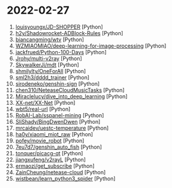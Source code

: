 # 2022-02-27

1. [louisyoungx/JD-SHOPPER](https://github.com/louisyoungx/JD-SHOPPER "京东自动下单 (自动登录,指定时间预约商品,商品补货监控,自动加购物车,自动下单)") [Python]
2. [h2y/Shadowrocket-ADBlock-Rules](https://github.com/h2y/Shadowrocket-ADBlock-Rules "提供多款 Shadowrocket 规则，带广告过滤功能。用于 iOS 未越狱设备选择性地自动翻墙。") [Python]
3. [biancangming/wtv](https://github.com/biancangming/wtv "解决电脑、手机看电视直播的苦恼，收集各种直播源，电视直播网站") [Python]
4. [WZMIAOMIAO/deep-learning-for-image-processing](https://github.com/WZMIAOMIAO/deep-learning-for-image-processing "deep learning for image processing including classification and object-detection etc.") [Python]
5. [jackfrued/Python-100-Days](https://github.com/jackfrued/Python-100-Days "Python - 100天从新手到大师") [Python]
6. [Jrohy/multi-v2ray](https://github.com/Jrohy/multi-v2ray "v2ray/xray多用户管理部署程序") [Python]
7. [SkywalkerJi/mdt](https://github.com/SkywalkerJi/mdt "Yu-Gi-Oh! Master Duel Translation Script") [Python]
8. [shmilylty/OneForAll](https://github.com/shmilylty/OneForAll "OneForAll是一款功能强大的子域收集工具") [Python]
9. [sml2h3/dddd_trainer](https://github.com/sml2h3/dddd_trainer "ddddocr训练工具") [Python]
10. [sirodeneko/genshin-sign](https://github.com/sirodeneko/genshin-sign "原神自动签到") [Python]
11. [chen310/NeteaseCloudMusicTasks](https://github.com/chen310/NeteaseCloudMusicTasks "网易云音乐自动任务：刷等级、云贝、云豆等") [Python]
12. [Miraclelucy/dive_into_deep_learning](https://github.com/Miraclelucy/dive_into_deep_learning "✔️李沐 【动手学深度学习】课程学习笔记：使用pycharm编程，基于pytorch框架实现。") [Python]
13. [XX-net/XX-Net](https://github.com/XX-net/XX-Net "A proxy tool to bypass GFW.") [Python]
14. [wbt5/real-url](https://github.com/wbt5/real-url "获取斗鱼&虎牙&哔哩哔哩&抖音&快手等 58 个直播平台的真实流媒体地址(直播源)和弹幕，直播源可在 PotPlayer、flv.js 等播放器中播放。") [Python]
15. [RobAI-Lab/sspanel-mining](https://github.com/RobAI-Lab/sspanel-mining "🥤 采集、清洗、分类、存储暴露在公网上的 sspanel-uim 站点") [Python]
16. [SliShady/BingDwenDwen](https://github.com/SliShady/BingDwenDwen "使用python绘制冰墩墩") [Python]
17. [mrcaidev/uestc-temperature](https://github.com/mrcaidev/uestc-temperature "电子科技大学本科生自动健康打卡。") [Python]
18. [ha0y/xiaomi_miot_raw](https://github.com/ha0y/xiaomi_miot_raw "All-in-one & Easy-to-use. Integrate all your Xiaomi Smart Home - with a single integration and NO YAML files - into Home Assistant.") [Python]
19. [pofey/movie_robot](https://github.com/pofey/movie_robot "可以自动从豆瓣用户的想看、在看、看过列表中自动获取电影，并通过mteam查找种子，提交到qbittorrent中下载（依赖Emby管理影视原数据）") [Python]
20. [7eu7d7/genshin_auto_fish](https://github.com/7eu7d7/genshin_auto_fish "基于深度强化学习的原神自动钓鱼AI") [Python]
21. [tonquer/picacg-qt](https://github.com/tonquer/picacg-qt "哔咔漫画, PicACG comic PC client(Windows, Linux, MacOS)") [Python]
22. [jiangxufeng/v2rayL](https://github.com/jiangxufeng/v2rayL "v2ray linux GUI客户端，支持订阅、vemss、ss等协议，自动更新订阅、检查版本更新") [Python]
23. [ermaozi/get_subscribe](https://github.com/ermaozi/get_subscribe "✈️ 免费机场 / 免费VPN -> 自动获取免 clash/v2ray/trojan/sr/ssr 订阅链接，间隔12小时持续更新 | 科学上网 | 翻墙") [Python]
24. [ZainCheung/netease-cloud](https://github.com/ZainCheung/netease-cloud "网易云音乐全自动每日打卡300首歌升级账号等级，支持微信提醒，支持无服务器云函数部署") [Python]
25. [wistbean/learn_python3_spider](https://github.com/wistbean/learn_python3_spider "python爬虫教程系列、从0到1学习python爬虫，包括浏览器抓包，手机APP抓包，如 fiddler、mitmproxy，各种爬虫涉及的模块的使用，如：requests、beautifulSoup、selenium、appium、scrapy等，以及IP代理，验证码识别，Mysql，MongoDB数据库的python使用，多线程多进程爬虫的使用，css 爬虫加密逆向破解，JS爬虫逆向，分布式爬虫，爬虫项目实战实例等") [Python]
